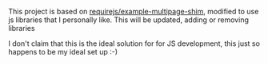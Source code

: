 This project is based on [requirejs/example-multipage-shim](https://github.com/requirejs/example-multipage-shim), 
modified to use js libraries that I personally like. This will be updated, adding or removing libraries

I don't claim that this is the ideal solution for for JS development, this just so happens to be my ideal 
set up :-)
